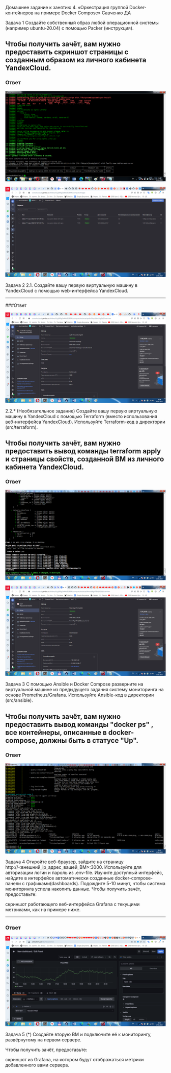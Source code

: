 Домашнее задание к занятию 4. «Оркестрация группой Docker-контейнеров на примере Docker Compose» Савченко ДА

Задача 1
Создайте собственный образ любой операционной системы (например ubuntu-20.04) с помощью Packer (инструкция).

Чтобы получить зачёт, вам нужно предоставить скриншот страницы с созданным образом из личного кабинета YandexCloud.
---
### Ответ
![](https://github.com/teplodizain/-Terraform/blob/main/jpg/15.1.1.png)

![](https://github.com/teplodizain/-Terraform/blob/main/jpg/15.1.2.png)


Задача 2
2.1. Создайте вашу первую виртуальную машину в YandexCloud с помощью web-интерфейса YandexCloud.

---

###Ответ

![](https://github.com/teplodizain/-Terraform/blob/main/jpg/15.2.1.png)

2.2.* (Необязательное задание)
Создайте вашу первую виртуальную машину в YandexCloud с помощью Terraform (вместо использования веб-интерфейса YandexCloud). Используйте Terraform-код в директории (src/terraform).

Чтобы получить зачёт, вам нужно предоставить вывод команды terraform apply и страницы свойств, созданной ВМ из личного кабинета YandexCloud.
---
### Ответ
![](https://github.com/teplodizain/-Terraform/blob/main/jpg/15.2.2.1.png)

![](https://github.com/teplodizain/-Terraform/blob/main/jpg/15.2.2.2.png)

Задача 3
С помощью Ansible и Docker Compose разверните на виртуальной машине из предыдущего задания систему мониторинга на основе Prometheus/Grafana. Используйте Ansible-код в директории (src/ansible).

Чтобы получить зачёт, вам нужно предоставить вывод команды "docker ps" , все контейнеры, описанные в docker-compose, должны быть в статусе "Up".
---
### Ответ
![](https://github.com/teplodizain/-Terraform/blob/main/jpg/15.3.1.png)


Задача 4
Откройте веб-браузер, зайдите на страницу http://<внешний_ip_адрес_вашей_ВМ>:3000.
Используйте для авторизации логин и пароль из .env-file.
Изучите доступный интерфейс, найдите в интерфейсе автоматически созданные docker-compose-панели с графиками(dashboards).
Подождите 5-10 минут, чтобы система мониторинга успела накопить данные.
Чтобы получить зачёт, предоставьте:

скриншот работающего веб-интерфейса Grafana с текущими метриками, как на примере ниже.

---
### Ответ
![](https://github.com/teplodizain/-Terraform/blob/main/jpg/15.4.1.png)

Задача 5 (*)
Создайте вторую ВМ и подключите её к мониторингу, развёрнутому на первом сервере.

Чтобы получить зачёт, предоставьте:

скриншот из Grafana, на котором будут отображаться метрики добавленного вами сервера.
